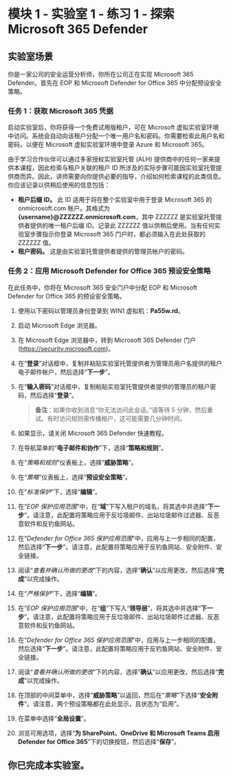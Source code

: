 ﻿---
lab:
    title: '练习 1 - 探索 Microsoft 365 Defender'
    module: '模块 1 - 使用 Microsoft 365 Defender 缓解威胁'
---

# 模块 1 - 实验室 1 - 练习 1 - 探索 Microsoft 365 Defender 

## 实验室场景

你是一家公司的安全运营分析师，你所在公司正在实现 Microsoft 365 Defender。首先在 EOP 和 Microsoft Defender for Office 365 中分配预设安全策略。


### 任务 1：获取 Microsoft 365 凭据

启动实验室后，你将获得一个免费试用版租户，可在 Microsoft 虚拟实验室环境中访问。系统会自动向该租户分配一个唯一用户名和密码。你需要检索此用户名和密码，以便在 Microsoft 虚拟实验室环境中登录 Azure 和 Microsoft 365。 

由于学习合作伙伴可以通过多家授权实验室托管 (ALH) 提供商中的任何一家来提供本课程，因此检索与租户关联的租户 ID 所涉及的实际步骤可能因实验室托管提供商而异。因此，讲师需要向你提供必要的指导，介绍如何检索课程的此类信息。你应该记录以供稍后使用的信息包括：

- **租户后缀 ID。** 此 ID 适用于将在整个实验室中用于登录 Microsoft 365 的 onmicrosoft.com 帐户。其格式为 **{username}@ZZZZZZ.onmicrosoft.com**，其中 ZZZZZZ 是实验室托管提供者提供的唯一租户后缀 ID。记录此 ZZZZZZ 值以供稍后使用。当有任何实验室步骤指示你登录 Microsoft 365 门户时，都必须输入在此处获取的 ZZZZZZ 值。
- **租户密码。** 这是由实验室托管提供者提供的管理员帐户的密码。


### 任务 2：应用 Microsoft Defender for Office 365 预设安全策略

在此任务中，你将在 Microsoft 365 安全门户中分配 EOP 和 Microsoft Defender for Office 365 的预设安全策略。

1. 使用以下密码以管理员身份登录到 WIN1 虚拟机：**Pa55w.rd**。  

2. 启动 Microsoft Edge 浏览器。

3. 在 Microsoft Edge 浏览器中，转到 Microsoft 365 Defender 门户 (https://security.microsoft.com)。

4. 在“**登录**”对话框中，复制并粘贴实验室托管提供者为管理员用户名提供的租户电子邮件帐户，然后选择“**下一步**”。

5. 在“**输入密码**”对话框中，复制粘贴实验室托管提供者提供的管理员的租户密码，然后选择“**登录**”。

    >**备注**：如果你收到消息“你无法访问此会话。”请等待 5 分钟，然后重试。有时访问规则需传播租户，这可能需要几分钟时间。  

6. 如果显示，请关闭 Microsoft 365 Defender 快速教程。

7. 在导航菜单的“**电子邮件和协作**”下，选择“**策略和规则**”。

8. 在“*策略和规则*”仪表板上，选择“**威胁策略**”。

9. 在“*策略*”仪表板上，选择“**预设安全策略**”。

10. 在“*标准保护*”下，选择“**编辑**”。

11. 在“*EOP 保护应用范围*”中，在“**域**”下写入租户的域名，将其选中并选择“**下一步**”。请注意，此配置将策略应用于反垃圾邮件、出站垃圾邮件过滤器、反恶意软件和反钓鱼网站。

12. 在“*Defender for Office 365 保护应用范围*”中，应用与上一步相同的配置，然后选择“**下一步**”。请注意，此配置将策略应用于反钓鱼网站、安全附件、安全链接。

13. 阅读“*查看并确认所做的更改*”下的内容，选择“**确认**”以应用更改，然后选择“**完成**”以完成操作。

14. 在“*严格保护*”下，选择“**编辑**”。

15. 在“*EOP 保护应用范围*”中，在“**组**”下写入“**领导层**”，将其选中并选择“**下一步**”。请注意，此配置将策略应用于反垃圾邮件、出站垃圾邮件过滤器、反恶意软件和反钓鱼网站。

16. 在“*Defender for Office 365 保护应用范围*”中，应用与上一步相同的配置，然后选择“**下一步**”。请注意，此配置将策略应用于反钓鱼网站、安全附件、安全链接。

17. 阅读“*查看并确认所做的更改*”下的内容，选择“**确认**”以应用更改，然后选择“**完成**”以完成操作。

18. 在顶部的中间菜单中，选择“**威胁策略**”以返回，然后在“*策略*”下选择“**安全附件**”。请注意，两个预设策略都在此处显示，且状态为“启用”。

19. 在菜单中选择“**全局设置**”。

20. 浏览可用选项，选择“**为 SharePoint、OneDrive 和 Microsoft Teams 启用 Defender for Office 365**”下的切换按钮，然后选择“**保存**”。

## 你已完成本实验室。
